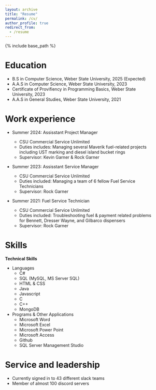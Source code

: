 ```yaml
---
layout: archive
title: "Resume"
permalink: /cv/
author_profile: true
redirect_from:
  - /resume
---
```


{% include base_path %}

Education
======
* B.S in Computer Science, Weber State University, 2025 (Expected)
* A.A.S in Computer Science, Weber State University, 2023
* Certificate of Provifiency in Programming Basics, Weber State University, 2023
* A.A.S in General Studies, Weber State University, 2021

Work experience
======
* Summer 2024: Assisstant Project Manager
  * CSU Commercial Service Unlimited
  * Duties includes: Managing several Maverik fuel-related projects including UST marking and diesel island bucket rings
  * Supervisor: Kevin Garner & Rock Garner

* Summer 2023: Assisstant Service Manager
  * CSU Commercial Service Unlimited
  * Duties included: Managing a team of 6 fellow Fuel Service Technicians
  * Supervisor: Rock Garner

* Summer 2021: Fuel Service Technician
  * CSU Commercial Service Unlimited
  * Duties included: Troubleshooting fuel & payment related problems for Bennett, Dresser Wayne, and Gilbarco dispensers
  * Supervisor: Rock Garner
  
Skills
======
**Technical Skills**
* Languages
  * C#
  * SQL (MySQL, MS Server SQL)
  * HTML & CSS
  * Java
  * Javascript
  * C
  * C++
  * MongoDB
* Programs & Other Applications
  * Microsoft Word
  * Microsoft Excel
  * Microsoft Power Point
  * Microsoft Access
  * Github
  * SQL Server Management Studio

Service and leadership
======
* Currently signed in to 43 different slack teams
* Member of almost 100 discord servers
